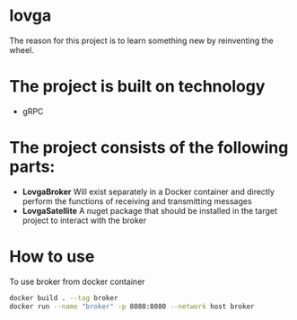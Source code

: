 # lovga

The reason for this project is to learn something new by reinventing the wheel.

# The project is built on technology
- gRPC

# The project consists of the following parts:
- **LovgaBroker** Will exist separately in a Docker container and directly perform the functions of receiving and transmitting messages
- **LovgaSatellite** A nuget package that should be installed in the target project to interact with the broker

# How to use

To use broker from docker container 

```bash
docker build . --tag broker
docker run --name "broker" -p 8080:8080 --network host broker 
```